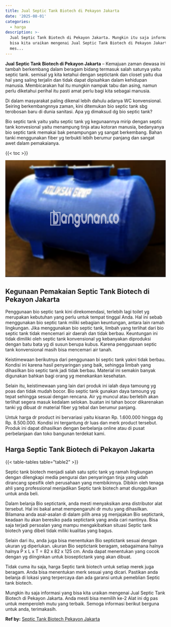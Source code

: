 ```yaml
---
title: Jual Septic Tank Biotech di Pekayon Jakarta
date: '2025-08-01'
categories:
  - harga
description: >-
  Jual Septic Tank Biotech di Pekayon Jakarta. Mungkin itu saja informasi yang
  bisa kita uraikan mengenai Jual Septic Tank Biotech di Pekayon Jakarta. Anda
  mes...
---
```


**Jual Septic Tank Biotech di Pekayon Jakarta** – Kemajuan zaman dewasa ini tambah berkembang dalam beragam bidang termasuk salah satunya yaitu septic tank. semisal yg kita ketahui dengan septictank dan closet yaitu dua hal yang saling terjalin dan tidak dapat dipisahkan dalam kehidupan manusia. Membicarakan hal itu mungkin nampak tabu dan asing, namun perlu diketahui perihal itu pasti amat perlu bagi kita sebagai manusia.

Di dalam masyarakat paling dikenal lebih dahulu adanya WC konvensional. Seiring berkembangnnya zaman, kini ditemukan bio septic tank sbg terobosan baru di dunia sanitasi. Apa yg dimaksud dg bio septic tank?

Bio septic tank yaitu yaitu septic tank yg kegunaannya mirip dengan septic tank konvesional yaitu menampung tinja atau kotoran manusia, bedanyanya bio septic tank memakai bak penampungan yg sangat berkembang. Bahan tanki menggunakan fiber yg terbukti lebih berumur panjang dan sangat awet dalam pemakaianya.

{{< toc >}}

![Jual Septic Tank Biotech di Pekayon Jakarta](/images/jual-bio-septictank-09.png)

## Kegunaan Pemakaian Septic Tank Biotech di Pekayon Jakarta

Penggunaan bio septic tank kini direkomendasi, terlebih lagi toilet yg merupakan kebutuhan yang perlu untuk tempat tinggal Anda. Hal ini sebab menggunakan bio septic tank miliki sebagian keuntungan, antara lain ramah lingkungan. Jika menggunakan bio septic tank, limbah yang terlihat dari bio septic tank tidak mencemari air daerah dan tidak berbau. Keuntungan ini tidak dimiliki oleh septic tank konvensional yg kebanyakan diproduksi dengan batu bata yg di susun berupa kubus. Karena penggunaan septic tank konvensional masih bisa mencemari air tanah.

Keistimewaan berikutnya dari penggunaan bi septic tank yakni tidak berbau. Kondisi ini karena hasil penyaringan yang baik, sehingga limbah yang dihasilkan bio septic tank jadi tidak berbau. Material ini semakin banyak digunakan bahkan bagi orang yg menekankan kesehatan.

Selain itu, keistimewaan yang lain dari produk ini ialah daya tamoung yg poas dan tidak mudah bocor. Bio septic tank gunakan daya tamoung yg tepat sehingga sesuai dengan rencana. Air yg muncul atau berlebih akan terlihat segera masuk kedalam selokan. buatan ini tahan bocor dikarenakan tanki yg dibuat dr material fiber yg tebal dan berumur panjang.

Untuk harga dr product ini bervariasi yaitu kisaran Rp. 1.600.000 hingga dg Rp. 8.500.000. Kondisi ini tergantung dr luas dan merk product tersebut. Produk ini dapat dihasilkan dengan berbelanja online atau di pusat perbelanjaan dan toko bangunan terdekat kami.

## Harga Septic Tank Biotech di Pekayon Jakarta

{{< table-tables table="table2" >}}

Septic tank biotech menjadi salah satu sptic tank yg ramah lingkungan dengan dilengkapi media pengurai dan penyaringan tinja yang udah dirancang spesifik oleh perusahaan yang membikinnya. Dibikin oleh tenaga ahli yang professional menjadikan Septic tank biotech amat diunggulkan untuk anda beli.

Dalam belanja Bio septictank, anda mesti menyaksikan area distributor alat tersebut. Hal ini bakal amat mempengaruhi dr mutu yang dihasilkan. Bilamana anda asal-asalan di dalam pilih area yg menjajakan Bio septictank, keadaan itu akan beresiko pada septictank yang anda cari nantinya. Bisa saja terjadi persoalan yang mampu mengakibatkan situasi Septic tank biotech yang dibeli tidak miliki kualitas yang bagus.

Selain dari itu, anda juga bisa menentukan Bio septictank sesuai dengan ukuran yg diperlukan. ukuran Bio septictank beragam, sebagaimana halnya halnya P x L x T = 82 x 82 x 125 cm. Anda dapat menentukan yang cocok dengan yg diinginkan untuk bioseptictank yang akan dibuat.

Tidak cuma itu saja, harga Septic tank biotech untuk setiap merek juga beragam. Anda bisa menentukan merk sesuai yang dicari. Pastikan anda belanja di lokasi yang terpercaya dan ada garansi untuk pemeblian Septic tank biotech.

Mungkin itu saja informasi yang bisa kita uraikan mengenai Jual Septic Tank Biotech di Pekayon Jakarta. Anda mesti bisa memilih ke-2 Alat ini dg pas untuk memperoleh mutu yang terbaik. Semoga informasi berikut berguna untuk anda, terimakasih.

**Ref by:** [Septic Tank Biotech Pekayon Jakarta](https://id.wikipedia.org/wiki/Septic)
